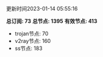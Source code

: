 更新时间2023-01-14 05:55:16

**总订阅: 73**
**总节点: 1395**
**有效节点: 413**
- trojan节点: 70
- v2ray节点: 160
- ss节点: 183
